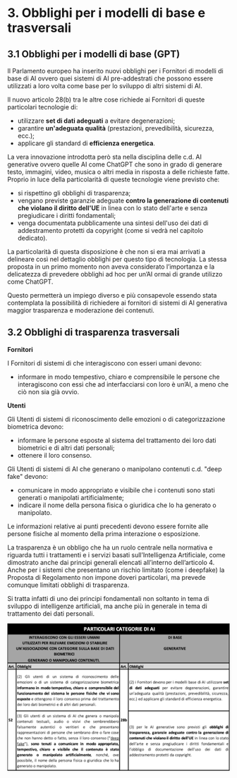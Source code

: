 # 3. Obblighi per i modelli di base e trasversali

## 3.1 Obblighi per i modelli di base (GPT)

Il Parlamento europeo ha inserito nuovi obblighi per i Fornitori di modelli di base di AI ovvero quei sistemi di AI pre-addestrati che possono essere utilizzati a loro volta come base per lo sviluppo di altri sistemi di AI. 

Il nuovo articolo 28(b) tra le altre cose richiede ai Fornitori di queste particolari tecnologie di:

* utilizzare **set di dati adeguati** a evitare degenerazioni;
* garantire **un'adeguata qualità** (prestazioni, prevedibilità, sicurezza, ecc.); 
* applicare gli standard di **efficienza energetica**. 

La vera innovazione introdotta però sta nella disciplina delle c.d. AI generative ovvero quelle AI come ChatGPT che sono in grado di generare testo, immagini, video, musica o altri media in risposta a delle richieste fatte. Proprio in luce della particolarità di queste tecnologie viene previsto che:

* si rispettino gli obblighi di trasparenza;
* vengano previste garanzie adeguate **contro la generazione di contenuti che violano il diritto dell'UE** in linea con lo stato dell'arte e senza pregiudicare i diritti fondamentali;
* venga documentata pubblicamente una sintesi dell'uso dei dati di addestramento protetti da copyright (come si vedrà nel capitolo dedicato).

La particolarità di questa disposizione è che non si era mai arrivati a delineare così nel dettaglio obblighi per questo tipo di tecnologia. La stessa proposta in un primo momento non aveva considerato l’importanza e la delicatezza di prevedere obblighi ad hoc per un’AI ormai di grande utilizzo come ChatGPT. 

Questo permetterà un impiego diverso e più consapevole essendo stata contemplata la possibilità di richiedere ai fornitori di sistemi di AI generativa maggior trasparenza e moderazione dei contenuti.

## 3.2 Obblighi di trasparenza trasversali

**Fornitori**

I Fornitori di sistemi di che interagiscono con esseri umani devono: 

* informare in modo tempestivo, chiaro e comprensibile le persone che interagiscono con essi che ad interfacciarsi con loro è un’AI, a meno che ciò non sia già ovvio. 

**Utenti**

Gli Utenti di sistemi di riconoscimento delle emozioni o di categorizzazione biometrica devono:

* informare le persone esposte al sistema del trattamento dei loro dati biometrici e di altri dati personali; 
* ottenere il loro consenso. 

Gli Utenti di sistemi di AI che generano o manipolano contenuti c.d. "deep fake" devono:

* comunicare in modo appropriato e visibile che i contenuti sono stati generati o manipolati artificialmente;
* indicare il nome della persona fisica o giuridica che lo ha generato o manipolato. 

Le informazioni relative ai punti precedenti devono essere fornite alle persone fisiche al momento della prima interazione o esposizione. 

La trasparenza è un obbligo che ha un ruolo centrale nella normativa e riguarda tutti i trattamenti e i servizi basati sull’Intelligenza Artificiale, come dimostrato anche dai principi generali elencati all’interno dell’articolo 4. Anche per i sistemi che presentano un rischio limitato (come i deepfake) la Proposta di Regolamento non impone doveri particolari, ma prevede comunque limitati obblighi di trasparenza. 

Si tratta infatti di uno dei principi fondamentali non soltanto in tema di sviluppo di intelligenze artificiali, ma anche più in generale in tema di trattamento dei dati personali.

![Tabella 1](images/TAB_001.png "Tabella 1")